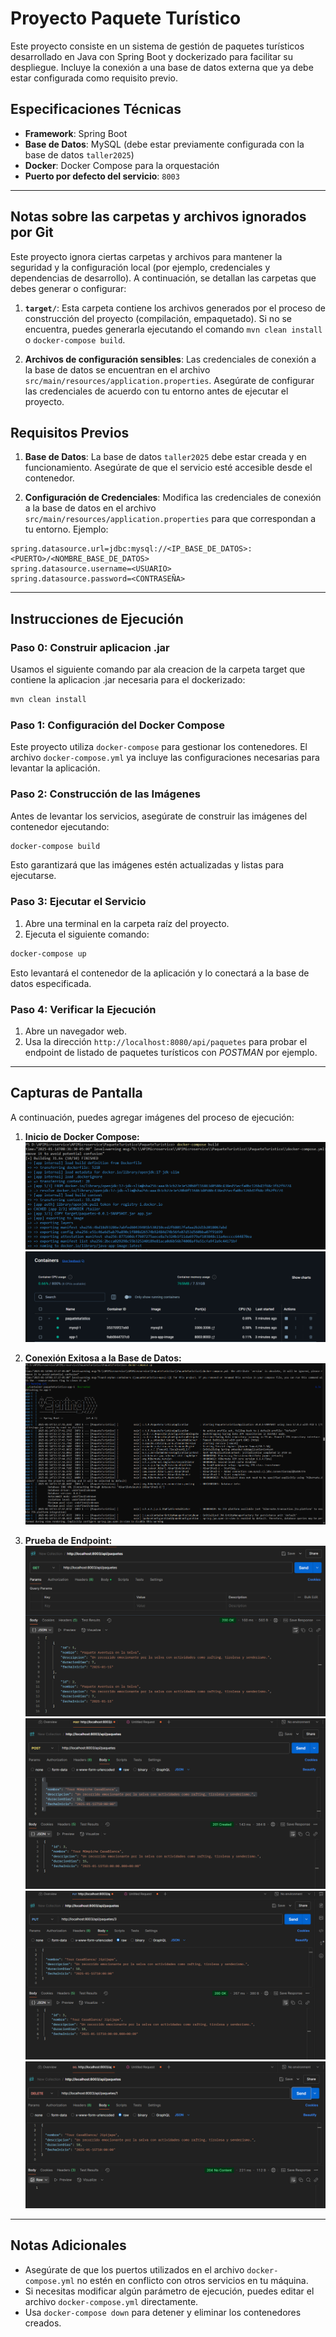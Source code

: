 # Proyecto Paquete Turístico

Este proyecto consiste en un sistema de gestión de paquetes turísticos desarrollado en Java con Spring Boot y dockerizado para facilitar su despliegue. Incluye la conexión a una base de datos externa que ya debe estar configurada como requisito previo.

## Especificaciones Técnicas

- **Framework**: Spring Boot
- **Base de Datos**: MySQL (debe estar previamente configurada con la base de datos `taller2025`)
- **Docker**: Docker Compose para la orquestación
- **Puerto por defecto del servicio**: `8003`

---
## Notas sobre las carpetas y archivos ignorados por Git

Este proyecto ignora ciertas carpetas y archivos para mantener la seguridad y la configuración local (por ejemplo, credenciales y dependencias de desarrollo). A continuación, se detallan las carpetas que debes generar o configurar:

1. **`target/`**: Esta carpeta contiene los archivos generados por el proceso de construcción del proyecto (compilación, empaquetado). Si no se encuentra, puedes generarla ejecutando el comando `mvn clean install` o `docker-compose build`.

2. **Archivos de configuración sensibles**: Las credenciales de conexión a la base de datos se encuentran en el archivo `src/main/resources/application.properties`. Asegúrate de configurar las credenciales de acuerdo con tu entorno antes de ejecutar el proyecto.


## Requisitos Previos

1. **Base de Datos**: La base de datos `taller2025` debe estar creada y en funcionamiento. Asegúrate de que el servicio esté accesible desde el contenedor.
   
2. **Configuración de Credenciales**: Modifica las credenciales de conexión a la base de datos en el archivo `src/main/resources/application.properties` para que correspondan a tu entorno. Ejemplo:

```properties
spring.datasource.url=jdbc:mysql://<IP_BASE_DE_DATOS>:<PUERTO>/<NOMBRE_BASE_DE_DATOS>
spring.datasource.username=<USUARIO>
spring.datasource.password=<CONTRASEÑA>
```

---

## Instrucciones de Ejecución

### Paso 0: Construir aplicacion .jar

Usamos el siguiente comando par ala creacion de la carpeta target que contiene la aplicacion .jar necesaria para el dockerizado:

```bash
mvn clean install
```

### Paso 1: Configuración del Docker Compose


Este proyecto utiliza `docker-compose` para gestionar los contenedores. El archivo `docker-compose.yml` ya incluye las configuraciones necesarias para levantar la aplicación.

### Paso 2: Construcción de las Imágenes

Antes de levantar los servicios, asegúrate de construir las imágenes del contenedor ejecutando:

```bash
docker-compose build
```

Esto garantizará que las imágenes estén actualizadas y listas para ejecutarse.

### Paso 3: Ejecutar el Servicio

1. Abre una terminal en la carpeta raíz del proyecto.
2. Ejecuta el siguiente comando:

```bash
docker-compose up
```

Esto levantará el contenedor de la aplicación y lo conectará a la base de datos especificada.

### Paso 4: Verificar la Ejecución

1. Abre un navegador web.
2. Usa la dirección `http://localhost:8080/api/paquetes` para probar el endpoint de listado de paquetes turísticos con *POSTMAN* por ejemplo.

---

## Capturas de Pantalla

A continuación, puedes agregar imágenes del proceso de ejecución:

1. **Inicio de Docker Compose:**
   ![Inicio del Docker Compose](Assets/imagen1.png)
   ![Contenedor Up](Assets/imagen2.png)

2. **Conexión Exitosa a la Base de Datos:**
   ![Conexión Exitosa](Assets/imagen7.png)

3. **Prueba de Endpoint:**
   ![Prueba del Endpoint GET](Assets/imagen3.png)
   ![Prueba del Endpoint GET](Assets/imagen4.png)
   ![Prueba del Endpoint GET](Assets/imagen5.png)
   ![Prueba del Endpoint GET](Assets/imagen6.png)

---

## Notas Adicionales

- Asegúrate de que los puertos utilizados en el archivo `docker-compose.yml` no estén en conflicto con otros servicios en tu máquina.
- Si necesitas modificar algún parámetro de ejecución, puedes editar el archivo `docker-compose.yml` directamente.
- Usa `docker-compose down` para detener y eliminar los contenedores creados.

